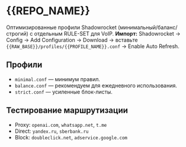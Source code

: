 # {{REPO_NAME}}

Оптимизированные профили Shadowrocket (минимальный/баланс/строгий) с отдельным RULE-SET для VoIP.
**Импорт:** Shadowrocket → Config → Add Configuration → Download → вставьте `{{RAW_BASE}}/profiles/{{PROFILE_NAME}}.conf` → Enable Auto Refresh.

## Профили
- `minimal.conf` — минимум правил.
- `balance.conf` — рекомендуем для ежедневного использования.
- `strict.conf` — усиленные блок-листы.

## Тестирование маршрутизации
- Proxy: `openai.com`, `whatsapp.net`, `t.me`
- Direct: `yandex.ru`, `sberbank.ru`
- Block: `doubleclick.net`, `adservice.google.com`
